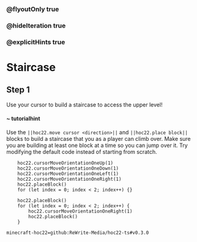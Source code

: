 ### @flyoutOnly true
### @hideIteration true
### @explicitHints true


# Staircase

## Step 1
Use your cursor to build a staircase to access the upper level!

#### ~ tutorialhint 
Use the ``||hoc22.move cursor <direction>||`` and ``||hoc22.place block||`` blocks to build a staircase that you as a player can climb over. Make sure you are building at least one block at a time so you can jump over it. Try modifying the default code instead of starting from scratch.



```ghost
    hoc22.cursorMoveOrientationOneUp(1)
    hoc22.cursorMoveOrientationOneDown(1)
    hoc22.cursorMoveOrientationOneLeft(1)
    hoc22.cursorMoveOrientationOneRight(1)
    hoc22.placeBlock()
    for (let index = 0; index < 2; index++) {}
```
```template
    hoc22.placeBlock()
    for (let index = 0; index < 2; index++) {
        hoc22.cursorMoveOrientationOneRight(1)   
        hoc22.placeBlock() 
    }
```
```package
minecraft-hoc22=github:ReWrite-Media/hoc22-ts#v0.3.0
```